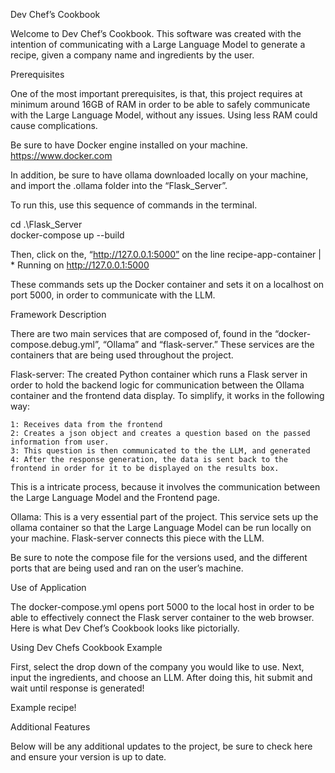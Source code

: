 Dev Chef’s Cookbook

Welcome to Dev Chef’s Cookbook. This software was created with the intention of communicating with a Large Language Model to generate a recipe, given a company name and ingredients by the user.

Prerequisites 

One of the most important prerequisites, is that, this project requires at minimum around 16GB of RAM in order to be able to safely communicate with the Large Language Model, without any issues. Using less RAM could cause complications. 

Be sure to have Docker engine installed on your machine. https://www.docker.com

In addition, be sure to have ollama downloaded locally on your machine, and import the .ollama folder into the “Flask_Server”.

To run this, use this sequence of commands in the terminal.


cd .\Flask_Server\
docker-compose up --build 

Then, click on the, “http://127.0.0.1:5000” on the line 
recipe-app-container  |  * Running on http://127.0.0.1:5000


These commands sets up the Docker container and sets it on a localhost on port 5000, in order to communicate with the LLM.

Framework Description

There are two main services that are composed of, found in the “docker-compose.debug.yml”, 
“Ollama” and “flask-server.” These services are the containers that are being used throughout the project.

Flask-server: The created Python container which runs a Flask server in order to hold the backend logic for communication between the Ollama container and the frontend data display. To simplify, it works in the following way:

	1: Receives data from the frontend
	2: Creates a json object and creates a question based on the passed information from user.
	3: This question is then communicated to the the LLM, and generated
	4: After the response generation, the data is sent back to the frontend in order for it to be displayed on the results box.

This is a intricate process, because it involves the communication between the Large Language Model and the Frontend page. 

Ollama: This is a very essential part of the project. This service sets up the ollama container so that the Large Language Model can be run locally on your machine. Flask-server connects this piece with the LLM.

Be sure to note the compose file for the versions used, and the different ports that are being used and ran on the user’s machine.

Use of Application

The docker-compose.yml opens port 5000 to the local host in order to be able to effectively connect the Flask server container to the web browser. Here is what Dev Chef’s Cookbook looks like pictorially. 








Using Dev Chefs Cookbook Example




First, select the drop down of the company you would like to use. 
Next, input the ingredients, and choose an LLM.
After doing this, hit submit and wait until response is generated!




Example recipe!






Additional Features

Below will be any additional updates to the project, be sure to check here and ensure your version is up to date.
